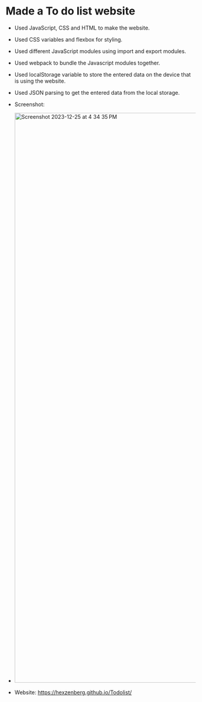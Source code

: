 # Made a To do list website

- Used JavaScript, CSS and HTML to make the website.

- Used CSS variables and flexbox for styling.

- Used different JavaScript modules using import and export modules.

- Used webpack to bundle the Javascript modules together.

- Used localStorage variable to store the entered data on the device that is using the website.

- Used JSON parsing to get the entered data from the local storage.

- Screenshot:
- <img width="1512" alt="Screenshot 2023-12-25 at 4 34 35 PM" src="https://github.com/Hexzenberg/Todolist/assets/98541526/c2fe54e7-2df0-425c-9cff-f5d8b022fe99">

- Website: https://hexzenberg.github.io/Todolist/
